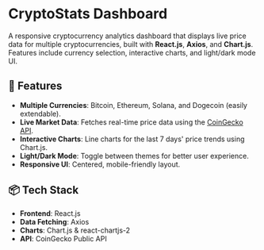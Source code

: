 # CryptoStats Dashboard

A responsive cryptocurrency analytics dashboard that displays live price data for multiple cryptocurrencies, built with **React.js**, **Axios**, and **Chart.js**.  
Features include currency selection, interactive charts, and light/dark mode UI.

## 🚀 Features
- **Multiple Currencies**: Bitcoin, Ethereum, Solana, and Dogecoin (easily extendable).
- **Live Market Data**: Fetches real-time price data using the [CoinGecko API](https://www.coingecko.com/en/api).
- **Interactive Charts**: Line charts for the last 7 days' price trends using Chart.js.
- **Light/Dark Mode**: Toggle between themes for better user experience.
- **Responsive UI**: Centered, mobile-friendly layout.

## 📦 Tech Stack
- **Frontend**: React.js
- **Data Fetching**: Axios
- **Charts**: Chart.js & react-chartjs-2
- **API**: CoinGecko Public API
